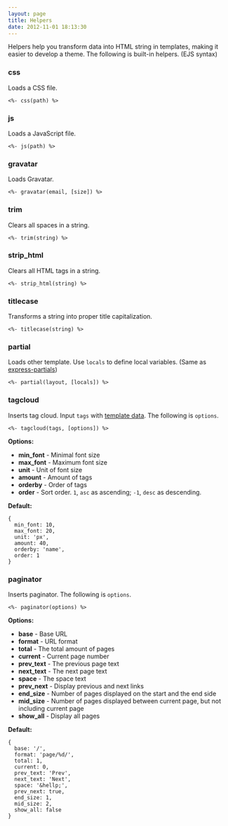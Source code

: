 ```yaml
---
layout: page
title: Helpers
date: 2012-11-01 18:13:30
---
```


Helpers help you transform data into HTML string in templates, making it easier to develop a theme. The following is built-in helpers. (EJS syntax)

### css

Loads a CSS file.

```
<%- css(path) %>
```

### js

Loads a JavaScript file.

```
<%- js(path) %>
```

### gravatar

Loads Gravatar.

```
<%- gravatar(email, [size]) %>
```

### trim

Clears all spaces in a string.

```
<%- trim(string) %>
```

### strip_html

Clears all HTML tags in a string.

```
<%- strip_html(string) %>
```

### titlecase

Transforms a string into proper title capitalization.

```
<%- titlecase(string) %>
```

### partial

Loads other template. Use `locals` to define local variables. (Same as [express-partials][1])

```
<%- partial(layout, [locals]) %>
```

### tagcloud

Inserts tag cloud. Input `tags` with [template data][3]. The following is `options`.

```
<%- tagcloud(tags, [options]) %>
```

**Options:**

- **min_font** - Minimal font size
- **max_font** - Maximum font size
- **unit** - Unit of font size
- **amount** - Amount of tags
- **orderby** - Order of tags
- **order** - Sort order. `1`, `asc` as ascending; `-1`, `desc` as descending.

**Default:**

```
{
  min_font: 10,
  max_font: 20,
  unit: 'px',
  amount: 40,
  orderby: 'name',
  order: 1
}
```

### paginator

Inserts paginator. The following is `options`.

```
<%- paginator(options) %>
```

**Options:**

- **base** - Base URL
- **format** - URL format
- **total** - The total amount of pages
- **current** - Current page number
- **prev_text** - The previous page text
- **next_text** - The next page text
- **space** - The space text
- **prev_next** - Display previous and next links
- **end_size** - Number of pages displayed on the start and the end side
- **mid_size** - Number of pages displayed between current page, but not including current page
- **show_all** - Display all pages

**Default:**

```
{
  base: '/',
  format: 'page/%d/',
  total: 1,
  current: 0,
  prev_text: 'Prev',
  next_text: 'Next',
  space: '&hellp;',
  prev_next: true,
  end_size: 1,
  mid_size: 2,
  show_all: false
}
```

[1]: https://github.com/publicclass/express-partials
[2]: render.html
[3]: template-data.html
